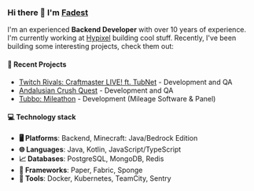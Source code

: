 ### Hi there 👋 I'm [Fadest](https://github.com/Fadest)

I'm an experienced **Backend Developer** with over 10 years of experience. I'm currently working
at [Hypixel](https://hypixel.net)
building cool stuff. Recently, I've been building some interesting projects, check them out:

#### 📁 Recent Projects

- [Twitch Rivals: Craftmaster LIVE! ft. TubNet](https://www.nonameideas.com/portfolio/craftmaster) - Development and QA
- [Andalusian Crush Quest](https://www.elpespunte.es/andalusian-crush-quest-la-campana-con-streamers-de-la-junta-y-amazon-ads-que-ya-atrae-a-mas-de-600-000-jovenes/) - Development and QA
- [Tubbo: Mileathon](https://www.youtube.com/watch?v=1grIETDGkf0) - Development (Mileage Software & Panel)
  
#### 💻 Technology stack

- **🖥️ Platforms**: Backend, Minecraft: Java/Bedrock Edition
- **🌐 Languages**:️ Java, Kotlin, JavaScript/TypeScript
- **📈 Databases**: PostgreSQL, MongoDB, Redis
- **📔 Frameworks**: Paper, Fabric, Sponge
- **🔧 Tools**: Docker, Kubernetes, TeamCity, Sentry
